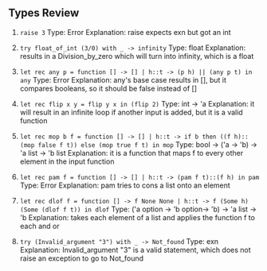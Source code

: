 ## Types Review

1. `raise 3`
    Type: Error
    Explanation: raise expects exn but got an int

2. `try float_of_int (3/0) with _ -> infinity`
    Type: float
    Explanation: results in a Division_by_zero which will turn into infinity, which is a float

3. `let rec any p = function [] -> [] | h::t -> (p h) || (any p t) in any`
    Type: Error
    Explanation: any's base case results in [], but it compares booleans, so it should be false instead of []

4. `let rec flip x y = flip y x in (flip 2)`
    Type: int -> 'a
    Explanation: it will result in an infinite loop if another input is added, but it is a valid function

5. `let rec mop b f = function [] -> [] | h::t -> if b then ((f h)::(mop false f t)) else (mop true f t) in mop`
    Type: bool -> ('a -> 'b) -> 'a list -> 'b list
    Explanation: it is a function that maps f to every other element in the input function

6. `let rec pam f = function [] -> [] | h::t -> (pam f t)::(f h) in pam`
    Type: Error
    Explanation: pam tries to cons a list onto an element

7. `let rec dlof f = function [] -> f None None | h::t -> f (Some h) (Some (dlof f t)) in dlof`
    Type: ('a option -> 'b option-> 'b) -> 'a list -> 'b
    Explanation: takes each element of a list and applies the function f to each and or

8. `try (Invalid_argument "3") with _ -> Not_found`
    Type: exn
    Explanation: Invalid_argument "3" is a valid statement, which does not raise an exception to go to Not_found
